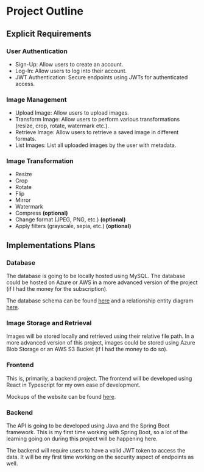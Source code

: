 # Project Outline

## Explicit Requirements

### User Authentication
- Sign-Up: Allow users to create an account.
- Log-In: Allow users to log into their account.
- JWT Authentication: Secure endpoints using JWTs for authenticated access.

### Image Management
- Upload Image: Allow users to upload images.
- Transform Image: Allow users to perform various transformations (resize, crop, rotate, 
  watermark etc.).
- Retrieve Image: Allow users to retrieve a saved image in different formats.
- List Images: List all uploaded images by the user with metadata.

### Image Transformation
- Resize
- Crop
- Rotate
- Flip
- Mirror
- Watermark
- Compress **(optional)**
- Change format (JPEG, PNG, etc.) **(optional)**
- Apply filters (grayscale, sepia, etc.) **(optional)**

## Implementations Plans

### Database
The database is going to be locally hosted using MySQL. The database could be hosted on Azure or AWS
in a more advanced version of the project (if I had the money for the subscription).

The database schema can be found [here]() and a relationship entity diagram [here]().


### Image Storage and Retrieval
Images will be stored locally and retrieved using their relative file path. In a more advanced 
version of this project, images could be stored using Azure Blob Storage or an AWS S3 Bucket (if I
had the money to do so).

### Frontend
This is, primarily, a backend project. The frontend will be developed using React in Typescript for 
my own ease of development.

Mockups of the website can be found [here]().

### Backend
The API is going to be developed using Java and the Spring Boot framework. This is my first time
working with Spring Boot, so a lot of the learning going on during this project will be happening
here.

The backend will require users to have a valid JWT token to access the data. It will be my first
time working on the security aspect of endpoints as well.